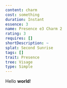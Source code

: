 ```yaml
---
content: charm
cost: something
duration: Instant
essence: 3
name: Presence e3 Charm 2
rating: 3
requires: []
shortDescription: ~
splat: Second Sunrise
tags: []
trait: Presence
tree: Visage
type: Simple
---
```


Hello **world**!
